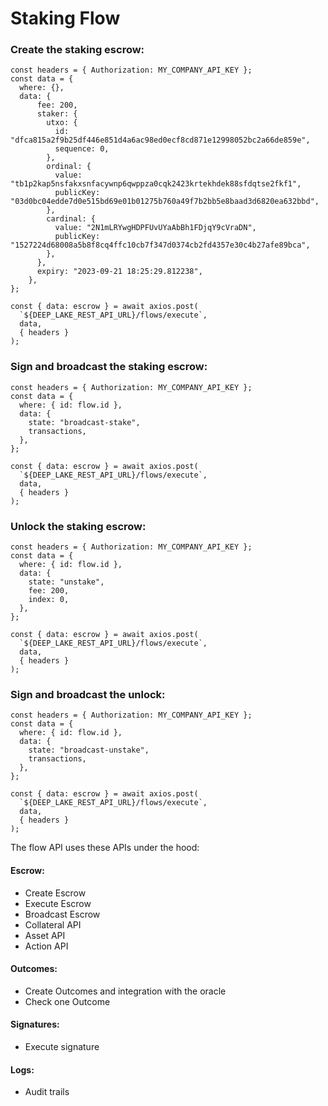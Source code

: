 # Staking Flow

### Create the staking escrow:

```
const headers = { Authorization: MY_COMPANY_API_KEY };
const data = {
  where: {},
  data: {
      fee: 200,
      staker: {
        utxo: {
          id: "dfca815a2f9b25df446e851d4a6ac98ed0ecf8cd871e12998052bc2a66de859e",
          sequence: 0,
        },
        ordinal: {
          value: "tb1p2kap5nsfakxsnfacywnp6qwppza0cqk2423krtekhdek88sfdqtse2fkf1",
          publicKey: "03d0bc04edde7d0e515bd69e01b01275b760a49f7b2bb5e8baad3d6820ea632bbd",
        },
        cardinal: {
          value: "2N1mLRYwgHDPFUvUYaAbBh1FDjqY9cVraDN",
          publicKey: "1527224d68008a5b8f8cq4ffc10cb7f347d0374cb2fd4357e30c4b27afe89bca",
        },
      },
      expiry: "2023-09-21 18:25:29.812238",
    },
};

const { data: escrow } = await axios.post(
  `${DEEP_LAKE_REST_API_URL}/flows/execute`,
  data,
  { headers }
);
```

### Sign and broadcast the staking escrow:

```
const headers = { Authorization: MY_COMPANY_API_KEY };
const data = {
  where: { id: flow.id },
  data: {
    state: "broadcast-stake",
    transactions,
  },
};

const { data: escrow } = await axios.post(
  `${DEEP_LAKE_REST_API_URL}/flows/execute`,
  data,
  { headers }
);
```

### Unlock the staking escrow:

```
const headers = { Authorization: MY_COMPANY_API_KEY };
const data = {
  where: { id: flow.id },
  data: {
    state: "unstake",
    fee: 200,
    index: 0,
  },
};

const { data: escrow } = await axios.post(
  `${DEEP_LAKE_REST_API_URL}/flows/execute`,
  data,
  { headers }
);
```

### Sign and broadcast the unlock:

```
const headers = { Authorization: MY_COMPANY_API_KEY };
const data = {
  where: { id: flow.id },
  data: {
    state: "broadcast-unstake",
    transactions,
  },
};

const { data: escrow } = await axios.post(
  `${DEEP_LAKE_REST_API_URL}/flows/execute`,
  data,
  { headers }
);
```

The flow API uses these APIs under the hood:

#### Escrow:

- Create Escrow
- Execute Escrow
- Broadcast Escrow
- Collateral API
- Asset API
- Action API

#### Outcomes:

- Create Outcomes and integration with the oracle
- Check one Outcome

#### Signatures:

- Execute signature

#### Logs:

- Audit trails
